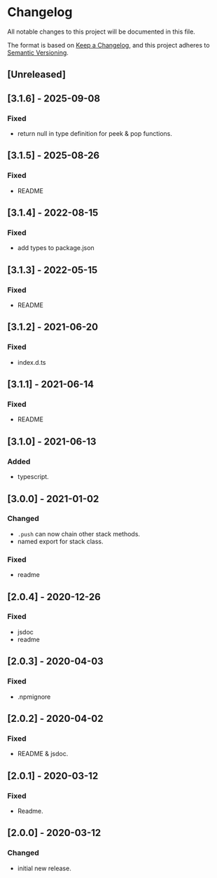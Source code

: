 # Changelog
All notable changes to this project will be documented in this file.

The format is based on [Keep a Changelog](https://keepachangelog.com/en/1.0.0/),
and this project adheres to [Semantic Versioning](https://semver.org/spec/v2.0.0.html).

## [Unreleased]
## [3.1.6] - 2025-09-08
### Fixed
- return null in type definition for peek & pop functions.

## [3.1.5] - 2025-08-26
### Fixed
- README

## [3.1.4] - 2022-08-15
### Fixed
- add types to package.json

## [3.1.3] - 2022-05-15
### Fixed
- README

## [3.1.2] - 2021-06-20

### Fixed
- index.d.ts

## [3.1.1] - 2021-06-14

### Fixed
- README

## [3.1.0] - 2021-06-13

### Added
- typescript.

## [3.0.0] - 2021-01-02

### Changed
- `.push` can now chain other stack methods.
- named export for stack class.

### Fixed
- readme

## [2.0.4] - 2020-12-26
### Fixed
- jsdoc
- readme

## [2.0.3] - 2020-04-03
### Fixed
- .npmignore

## [2.0.2] - 2020-04-02
### Fixed
- README & jsdoc.

## [2.0.1] - 2020-03-12
### Fixed
- Readme.

## [2.0.0] - 2020-03-12
### Changed
- initial new release.

